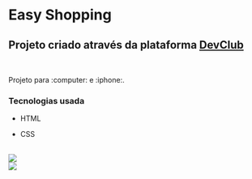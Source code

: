 <h1>Easy Shopping</h1>


<h2>Projeto criado através da plataforma <a href="https://rodolfomori.com.br/devclub">DevClub</a></h2>
<br>
<p>Projeto para :computer: e :iphone:.</p> 

<h3>Tecnologias usada</h3>

- HTML

- CSS
<br>
<img src="https://github.com/allessondantas/easy-shopping-one/blob/master/img.one.png?raw=true"/>
<br>
<img src="https://github.com/allessondantas/easy-shopping-one/blob/master/img.two.png?raw=true"/>
